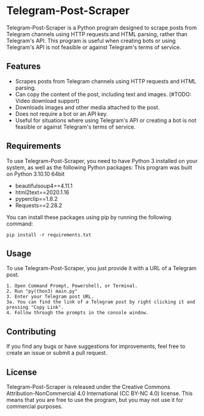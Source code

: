 # Telegram-Post-Scraper

Telegram-Post-Scraper is a Python program designed to scrape posts from Telegram channels using HTTP requests and HTML parsing, rather than Telegram's API. This program is useful when creating bots or using Telegram's API is not feasible or against Telegram's terms of service.

## Features

- Scrapes posts from Telegram channels using HTTP requests and HTML parsing.
- Can copy the content of the post, including text and images. (#TODO: Video download support)
- Downloads images and other media attached to the post.
- Does not require a bot or an API key.
- Useful for situations where using Telegram's API or creating a bot is not feasible or against Telegram's terms of service.

## Requirements

To use Telegram-Post-Scraper, you need to have Python 3 installed on your system, as well as the following Python packages:
This program was built on Python 3.10.10 64bit

- beautifulsoup4==4.11.1
- html2text==2020.1.16
- pyperclip==1.8.2
- Requests==2.28.2

You can install these packages using pip by running the following command:

```
pip install -r requirements.txt
```

## Usage

To use Telegram-Post-Scraper, you just provide it with a URL of a Telegram post.
```
1. Open Command Prompt, Powershell, or Terminal.
2. Run "py(thon3) main.py"
3. Enter your Telegram post URL.
3a. You can find the link of a Telegram post by right clicking it and pressing "Copy Link".
4. Follow through the prompts in the console window.

```

## Contributing

If you find any bugs or have suggestions for improvements, feel free to create an issue or submit a pull request.

## License

Telegram-Post-Scraper is released under the Creative Commons Attribution-NonCommercial 4.0 International (CC BY-NC 4.0) license. This means that you are free to use the program, but you may not use it for commercial purposes.
